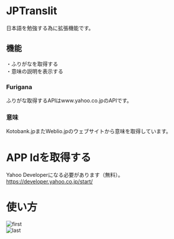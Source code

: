 # JPTranslit
日本語を勉強する為に拡張機能です。  

## 機能
・ふりがなを取得する  
・意味の説明を表示する  

### Furigana
ふりがな取得するAPIはwww.yahoo.co.jpのAPIです。  

### 意味
Kotobank.jpまたWeblio.jpのウェブサイトから意味を取得しています。  

# APP Idを取得する
Yahoo Developerになる必要があります（無料）。  
https://developer.yahoo.co.jp/start/  

# 使い方
![first](http://i.imgur.com/zOXCij1.png)  
![last](http://i.imgur.com/NJlcMnq.png)  